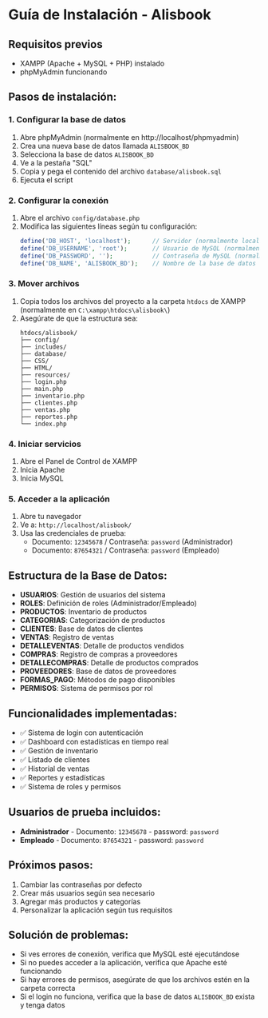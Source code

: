 # Guía de Instalación - Alisbook

## Requisitos previos
- XAMPP (Apache + MySQL + PHP) instalado
- phpMyAdmin funcionando

## Pasos de instalación:

### 1. Configurar la base de datos
1. Abre phpMyAdmin (normalmente en http://localhost/phpmyadmin)
2. Crea una nueva base de datos llamada `ALISBOOK_BD`
3. Selecciona la base de datos `ALISBOOK_BD`
4. Ve a la pestaña "SQL"
5. Copia y pega el contenido del archivo `database/alisbook.sql`
6. Ejecuta el script

### 2. Configurar la conexión
1. Abre el archivo `config/database.php`
2. Modifica las siguientes líneas según tu configuración:
   ```php
   define('DB_HOST', 'localhost');      // Servidor (normalmente localhost)
   define('DB_USERNAME', 'root');       // Usuario de MySQL (normalmente root)
   define('DB_PASSWORD', '');           // Contraseña de MySQL (normalmente vacía en XAMPP)
   define('DB_NAME', 'ALISBOOK_BD');    // Nombre de la base de datos
   ```

### 3. Mover archivos
1. Copia todos los archivos del proyecto a la carpeta `htdocs` de XAMPP
   (normalmente en `C:\xampp\htdocs\alisbook\`)
2. Asegúrate de que la estructura sea:
   ```
   htdocs/alisbook/
   ├── config/
   ├── includes/
   ├── database/
   ├── CSS/
   ├── HTML/
   ├── resources/
   ├── login.php
   ├── main.php
   ├── inventario.php
   ├── clientes.php
   ├── ventas.php
   ├── reportes.php
   └── index.php
   ```

### 4. Iniciar servicios
1. Abre el Panel de Control de XAMPP
2. Inicia Apache
3. Inicia MySQL

### 5. Acceder a la aplicación
1. Abre tu navegador
2. Ve a: `http://localhost/alisbook/`
3. Usa las credenciales de prueba:
   - Documento: `12345678` / Contraseña: `password` (Administrador)
   - Documento: `87654321` / Contraseña: `password` (Empleado)

## Estructura de la Base de Datos:
- **USUARIOS**: Gestión de usuarios del sistema
- **ROLES**: Definición de roles (Administrador/Empleado)
- **PRODUCTOS**: Inventario de productos
- **CATEGORIAS**: Categorización de productos
- **CLIENTES**: Base de datos de clientes
- **VENTAS**: Registro de ventas
- **DETALLEVENTAS**: Detalle de productos vendidos
- **COMPRAS**: Registro de compras a proveedores
- **DETALLECOMPRAS**: Detalle de productos comprados
- **PROVEEDORES**: Base de datos de proveedores
- **FORMAS_PAGO**: Métodos de pago disponibles
- **PERMISOS**: Sistema de permisos por rol

## Funcionalidades implementadas:
- ✅ Sistema de login con autenticación
- ✅ Dashboard con estadísticas en tiempo real
- ✅ Gestión de inventario
- ✅ Listado de clientes
- ✅ Historial de ventas
- ✅ Reportes y estadísticas
- ✅ Sistema de roles y permisos

## Usuarios de prueba incluidos:
- **Administrador** - Documento: `12345678` - password: `password`
- **Empleado** - Documento: `87654321` - password: `password`

## Próximos pasos:
1. Cambiar las contraseñas por defecto
2. Crear más usuarios según sea necesario
3. Agregar más productos y categorías
4. Personalizar la aplicación según tus requisitos

## Solución de problemas:
- Si ves errores de conexión, verifica que MySQL esté ejecutándose
- Si no puedes acceder a la aplicación, verifica que Apache esté funcionando
- Si hay errores de permisos, asegúrate de que los archivos estén en la carpeta correcta
- Si el login no funciona, verifica que la base de datos `ALISBOOK_BD` exista y tenga datos